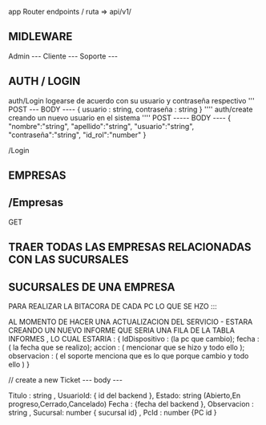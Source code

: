 app Router endpoints /
ruta => api/v1/
## MIDLEWARE

Admin ---
Cliente ---
Soporte ---

## AUTH / LOGIN 
auth/Login 
logearse de acuerdo con su usuario y contraseña respectivo
'''
POST 
--- BODY ----
{
    usuario : string,
    contraseña : string
}
''''
auth/create
creando un nuevo usuario en el sistema
''''
POST
----- BODY ----
{
    "nombre":"string",
    "apellido":"string",
    "usuario":"string",
    "contraseña":"string",
    "id_rol":"number"
}

/Login

## EMPRESAS
/Empresas
------
GET 

TRAER TODAS LAS EMPRESAS RELACIONADAS CON LAS SUCURSALES
------

## SUCURSALES DE UNA EMPRESA


PARA REALIZAR LA BITACORA DE CADA PC LO QUE SE HZO :::

AL MOMENTO DE HACER UNA ACTUALIZACION DEL SERVICIO - ESTARA CREANDO UN NUEVO INFORME QUE SERIA UNA FILA DE LA TABLA INFORMES , LO CUAL ESTARIA :
{
    IdDispositivo : (la pc que cambio);
    fecha : ( la fecha que se realizo);
    accion : ( mencionar que se hizo y todo ello );
    observacion : ( el soporte menciona que es lo que porque cambio y todo ello )
}

// create a new Ticket 
--- body ---

Titulo : string ,
UsuarioId: { id del backend },
Estado: string (Abierto,En progreso,Cerrado,Cancelado)
Fecha : {fecha del backend },
Observacion : string ,
Sucursal: number { sucursal id} ,
PcId : number {PC id }
